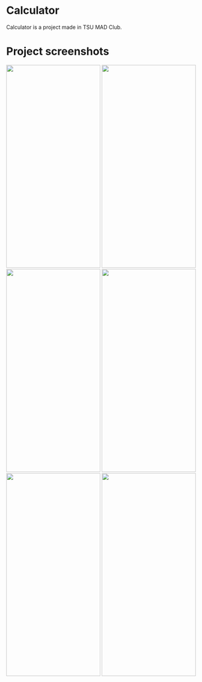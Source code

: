 # Calculator

Calculator is a project made in TSU MAD Club.

# Project screenshots

<p>
    <img src="https://user-images.githubusercontent.com/53006125/226963322-6235a723-f3fe-4443-80a2-adc5be8a7aad.png" width="250" height="540">
    <img src="https://user-images.githubusercontent.com/53006125/226963661-8034bd25-e91b-47b1-9c4f-bbae416f42b1.png" width="250" height="540">
    <img src="https://user-images.githubusercontent.com/53006125/226963942-311e5540-fac9-45f3-9047-bcfc42ba9a90.png" width="250" height="540">
    <img src="https://user-images.githubusercontent.com/53006125/226964196-0a28b709-641f-4892-9a4a-891998d254e7.png" width="250" height="540">
    <img src="https://user-images.githubusercontent.com/53006125/226963409-ece382e4-4e97-497b-837b-a9d152a490c7.png" width="250" height="540">
    <img src="https://user-images.githubusercontent.com/53006125/226966896-aacb4c07-db8d-44bf-94cb-2330acff8570.png" width="250" height="540">
</p>
